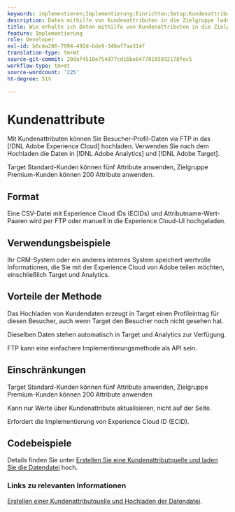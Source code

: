 ```yaml
---
keywords: implementieren;Implementierung;Einrichten;Setup;Kundenattribute
description: Daten mithilfe von Kundenattributen in die Zielgruppe laden
title: Wie erhalte ich Daten mithilfe von Kundenattributen in die Zielgruppe?
feature: Implementierung
role: Developer
exl-id: b6c4a286-7994-492d-bde9-346af7aa314f
translation-type: tm+mt
source-git-commit: 20daf4510e754d77cd16be64770105932178fec5
workflow-type: tm+mt
source-wordcount: '225'
ht-degree: 51%

---
```


# Kundenattribute

Mit Kundenattributen können Sie Besucher-Profil-Daten via FTP in das [!DNL Adobe Experience Cloud] hochladen. Verwenden Sie nach dem Hochladen die Daten in [!DNL Adobe Analytics] und [!DNL Adobe Target].

Target Standard-Kunden können fünf Attribute anwenden, Zielgruppe Premium-Kunden können 200 Attribute anwenden.

## Format

Eine CSV-Datei mit Experience Cloud IDs (ECIDs) und Attributname-Wert-Paaren wird per FTP oder manuell in die Experience Cloud-UI hochgeladen.

## Verwendungsbeispiele

Ihr CRM-System oder ein anderes internes System speichert wertvolle Informationen, die Sie mit der Experience Cloud von Adobe teilen möchten, einschließlich Target und Analytics.

## Vorteile der Methode

Das Hochladen von Kundendaten erzeugt in Target einen Profileintrag für diesen Besucher, auch wenn Target den Besucher noch nicht gesehen hat.

Dieselben Daten stehen automatisch in Target und Analytics zur Verfügung.

FTP kann eine einfachere Implementierungsmethode als API sein.

## Einschränkungen

Target Standard-Kunden können fünf Attribute anwenden, Zielgruppe Premium-Kunden können 200 Attribute anwenden

Kann nur Werte über Kundenattribute aktualisieren, nicht auf der Seite.

Erfordert die Implementierung von Experience Cloud ID (ECID).

## Codebeispiele

Details finden Sie unter [Erstellen Sie eine Kundenattributquelle und laden Sie die Datendatei](https://experienceleague.adobe.com/docs/core-services/interface/customer-attributes/t-crs-usecase.html) hoch.

### Links zu relevanten Informationen

[Erstellen einer Kundenattributquelle und Hochladen der Datendatei](https://experienceleague.adobe.com/docs/core-services/interface/customer-attributes/t-crs-usecase.html).
